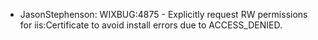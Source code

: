* JasonStephenson: WIXBUG:4875 - Explicitly request RW permissions for iis:Certificate to avoid install errors due to ACCESS_DENIED.